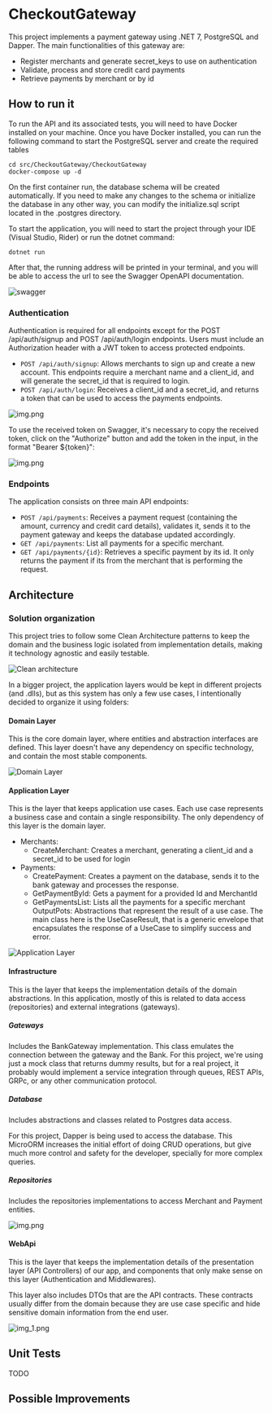 # CheckoutGateway
This project implements a payment gateway using .NET 7, PostgreSQL and Dapper.
The main functionalities of this gateway are:
- Register merchants and generate secret_keys to use on authentication
- Validate, process and store credit card payments
- Retrieve payments by merchant or by id

## How to run it

To run the API and its associated tests, you will need to have Docker installed on your machine. Once you have Docker installed, you can run the following command to start the PostgreSQL server and create the required tables

```shell
cd src/CheckoutGateway/CheckoutGateway
docker-compose up -d
```

On the first container run, the database schema will be created automatically. If you need to make any changes to the schema or initialize the database in any other way, you can modify the initialize.sql script located in the .postgres directory.

To start the application, you will need to start the project through your IDE (Visual Studio, Rider) or run the dotnet command:
```shell
dotnet run
```

After that, the running address will be printed in your terminal, and you will be able to access the url to see the Swagger OpenAPI documentation.

![swagger](docs/swagger.png?raw=true)

[//]: # ( TODO: To run the integration tests, make sure the containers are running and then execute the tests using Visual Studio or the command line. Please note that the integration tests will create, update, and delete data from the database, so it's recommended to use a test database or reset the container after running the tests.)

### Authentication

Authentication is required for all endpoints except for the POST /api/auth/signup and POST /api/auth/login endpoints.
Users must include an Authorization header with a JWT token to access protected endpoints.

- `POST /api/auth/signup`: Allows merchants to sign up and create a new account. This endpoints require a merchant name and a client_id, and will generate the secret_id that is required to login.
- `POST /api/auth/login`: Receives a client_id and a secret_id, and returns a token that can be used to access the payments endpoints.

![img.png](docs/token.png?raw=true)

To use the received token on Swagger, it's necessary to copy the received token, click on the "Authorize" button and add the token in the input, in the format "Bearer ${token}":

![img.png](docs/authorize.png?raw=true)
### Endpoints

The application consists on three main API endpoints:
- `POST /api/payments`: Receives a payment request (containing the amount, currency and credit card details), validates it, sends it to the payment gateway and keeps the database updated accordingly.
- `GET /api/payments`: List all payments for a specific merchant.
- `GET /api/payments/{id}`: Retrieves a specific payment by its id. It only returns the payment if its from the merchant that is performing the request.

## Architecture

### Solution organization
This project tries to follow some Clean Architecture patterns to keep the domain and the business logic isolated from implementation details, making it technology agnostic and easily testable.

![Clean architecture](docs/clean-architecture.png?raw=true)

In a bigger project, the application layers would be kept in different projects (and .dlls), but as this system has only a few use cases, I intentionally decided to organize it using folders:
#### Domain Layer

This is the core domain layer, where entities and abstraction interfaces are defined. This layer doesn't have any dependency on specific technology, and contain the most stable components.

![Domain Layer](docs/domain.png?raw=true)

#### Application Layer
This is the layer that keeps application use cases. Each use case represents a business case and contain a single responsibility.
The only dependency of this layer is the domain layer.

- Merchants:
  - CreateMerchant: Creates a merchant, generating a client_id and a secret_id to be used for login
- Payments:
  - CreatePayment: Creates a payment on the database, sends it to the bank gateway and processes the response.
  - GetPaymentById: Gets a payment for a provided Id and MerchantId
  - GetPaymentsList: Lists all the payments for a specific merchant
OutputPots: Abstractions that represent the result of a use case. The main class here is the UseCaseResult, that is a generic envelope that encapsulates the response of a UseCase to simplify success and error.

![Application Layer](docs/application.png?raw=true)

#### Infrastructure
This is the layer that keeps the implementation details of the domain abstractions. In this application, mostly of this is related to data access (repositories) and external integrations (gateways).

##### Gateways
Includes the BankGateway implementation. This class emulates the connection between the gateway and the Bank. For this project, we're using just a mock class that returns dummy results, but for a real project, it probably would implement a service integration through queues, REST APIs, GRPc, or any other communication protocol.

##### Database
Includes abstractions and classes related to Postgres data access. 

For this project, Dapper is being used to access the database. This MicroORM increases the initial effort of doing CRUD operations, but give much more control and safety for the developer, specially for more complex queries.

##### Repositories
Includes the repositories implementations to access Merchant and Payment entities.

![img.png](docs/infrastructure.png?raw=true)

#### WebApi
This is the layer that keeps the implementation details of the presentation layer (API Controllers) of our app, and components that only make sense on this layer (Authentication and Middlewares).

This layer also includes DTOs that are the API contracts. These contracts usually differ from the domain because they are use case specific and hide sensitive domain information from the end user.

![img_1.png](docs/webapi.png?raw=true)

## Unit Tests
TODO

## Possible Improvements
